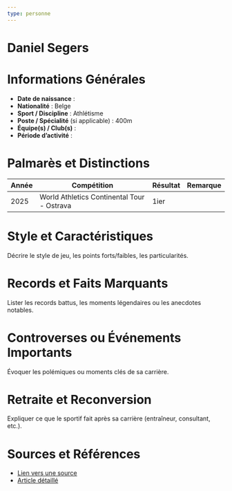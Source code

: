 ```yaml
---
type: personne
---
```


# Daniel Segers

# Informations Générales
- **Date de naissance** :  
- **Nationalité** :  Belge
- **Sport / Discipline** : Athlétisme 
- **Poste / Spécialité** (si applicable) :  400m
- **Équipe(s) / Club(s)** :  
- **Période d’activité** :  

# Palmarès et Distinctions
| Année | Compétition                                | Résultat | Remarque |
| ----- | ------------------------------------------ | -------- | -------- |
| 2025  | World Athletics Continental Tour - Ostrava | 1ier     |          |

# Style et Caractéristiques
Décrire le style de jeu, les points forts/faibles, les particularités.

# Records et Faits Marquants
Lister les records battus, les moments légendaires ou les anecdotes notables.

# Controverses ou Événements Importants
Évoquer les polémiques ou moments clés de sa carrière.

# Retraite et Reconversion
Expliquer ce que le sportif fait après sa carrière (entraîneur, consultant, etc.).

# Sources et Références
- [Lien vers une source](#)
- [Article détaillé](#)
